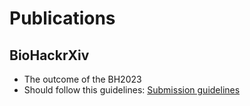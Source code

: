 # Publications

## BioHackrXiv

* The outcome of the BH2023
* Should follow this guidelines: [Submission guidelines](https://guide.biohackrxiv.org/submission_guidelines.html)